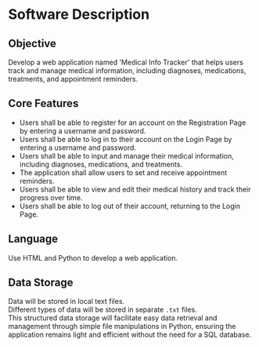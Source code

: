# Software Description

## Objective

Develop a web application named 'Medical Info Tracker' that helps users track and manage medical information, including diagnoses, medications, treatments, and appointment reminders.

## Core Features

- Users shall be able to register for an account on the Registration Page by entering a username and password.
- Users shall be able to log in to their account on the Login Page by entering a username and password.
- Users shall be able to input and manage their medical information, including diagnoses, medications, and treatments.
- The application shall allow users to set and receive appointment reminders.
- Users shall be able to view and edit their medical history and track their progress over time.
- Users shall be able to log out of their account, returning to the Login Page.

## Language

Use HTML and Python to develop a web application.

## Data Storage

Data will be stored in local text files.  
Different types of data will be stored in separate `.txt` files.  
This structured data storage will facilitate easy data retrieval and management through simple file manipulations in Python, ensuring the application remains light and efficient without the need for a SQL database.